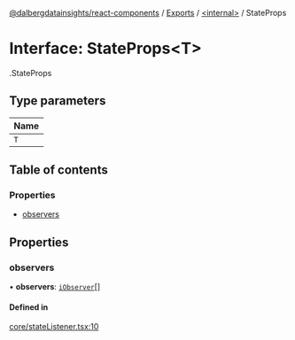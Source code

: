 [@dalbergdatainsights/react-components](../README.md) / [Exports](../modules.md) / [<internal\>](../modules/internal_.md) / StateProps

# Interface: StateProps<T\>

[<internal>](../modules/internal_.md).StateProps

## Type parameters

| Name |
| :------ |
| `T` |

## Table of contents

### Properties

- [observers](internal_.StateProps.md#observers)

## Properties

### observers

• **observers**: [`iObserver`](iObserver.md)[]

#### Defined in

[core/stateListener.tsx:10](https://github.com/DalbergDataInsights/react-components/blob/d32d0bb/core/stateListener.tsx#L10)
